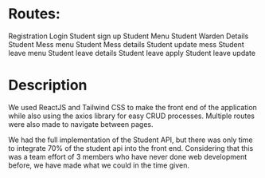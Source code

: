 # Routes:

Registration
Login
Student sign up
Student Menu
Student Warden Details
Student Mess menu
Student Mess details
Student update mess
Student leave menu
Student leave details
Student leave apply
Student leave update

# Description

We used ReactJS and Tailwind CSS to make the front end of the application while also using the axios library for easy CRUD processes. Multiple routes were also made to navigate between pages.

We had the full implementation of the Student API, but there was only time to integrate 70% of the student api into the front end. Considering that this was a team effort of 3 members who have never done web development before, we have made what we could in the time given.
